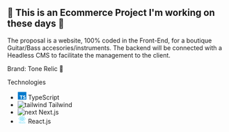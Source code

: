 <h2> 🔸 This is an Ecommerce Project I'm working on these days 🔸</h2>




  The proposal is a website, 100% coded in the Front-End, for a boutique Guitar/Bass accesories/instruments. The backend will be connected with a Headless CMS to facilitate the management to the client.
  
  Brand: Tone Relic 🎸
  
  Technologies

- <img src="https://raw.githubusercontent.com/devicons/devicon/master/icons/typescript/typescript-original.svg" alt="Typescript" width="20" height="18"/>   TypeScript
- <img src="https://www.vectorlogo.zone/logos/tailwindcss/tailwindcss-icon.svg" alt="tailwind" width="20" height="18"/>   Tailwind
- <img src="https://www.vectorlogo.zone/logos/nextjs/nextjs-icon.svg" alt="next" width="20" height="18"/>   Next.js
- <img src="https://raw.githubusercontent.com/devicons/devicon/master/icons/react/react-original-wordmark.svg" alt="react" width="20" height="18"/>   React.js
